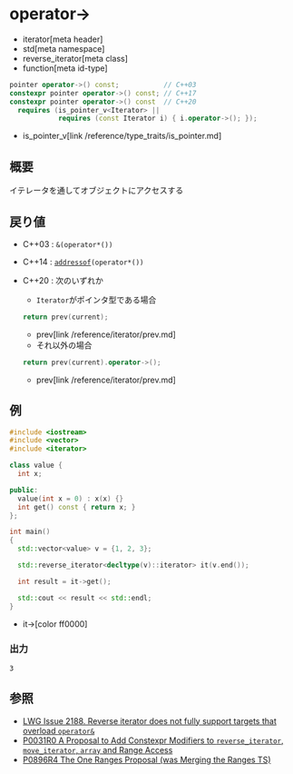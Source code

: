 # operator->
* iterator[meta header]
* std[meta namespace]
* reverse_iterator[meta class]
* function[meta id-type]

```cpp
pointer operator->() const;           // C++03
constexpr pointer operator->() const; // C++17
constexpr pointer operator->() const  // C++20
  requires (is_pointer_v<Iterator> ||
            requires (const Iterator i) { i.operator->(); });
```
* is_pointer_v[link /reference/type_traits/is_pointer.md]

## 概要
イテレータを通してオブジェクトにアクセスする


## 戻り値
- C++03 : `&(operator*())`
- C++14 : [`addressof`](/reference/memory/addressof.md)`(operator*())`
- C++20 : 次のいずれか
    - `Iterator`がポインタ型である場合
    ```cpp
    return prev(current);
    ```
    * prev[link /reference/iterator/prev.md]

    - それ以外の場合
    ```cpp
    return prev(current).operator->();
    ```
    * prev[link /reference/iterator/prev.md]

## 例
```cpp example
#include <iostream>
#include <vector>
#include <iterator>

class value {
  int x;

public:
  value(int x = 0) : x(x) {}
  int get() const { return x; }
};

int main()
{
  std::vector<value> v = {1, 2, 3};

  std::reverse_iterator<decltype(v)::iterator> it(v.end());

  int result = it->get();

  std::cout << result << std::endl;
}
```
* it->[color ff0000]

### 出力
```
3
```

## 参照
- [LWG Issue 2188. Reverse iterator does not fully support targets that overload `operator&`](http://www.open-std.org/jtc1/sc22/wg21/docs/lwg-defects.html#2188)
- [P0031R0 A Proposal to Add Constexpr Modifiers to `reverse_iterator`, `move_iterator`, `array` and Range Access](http://www.open-std.org/jtc1/sc22/wg21/docs/papers/2015/p0031r0.html)
- [P0896R4 The One Ranges Proposal (was Merging the Ranges TS)](http://www.open-std.org/jtc1/sc22/wg21/docs/papers/2018/p0896r4.pdf)
